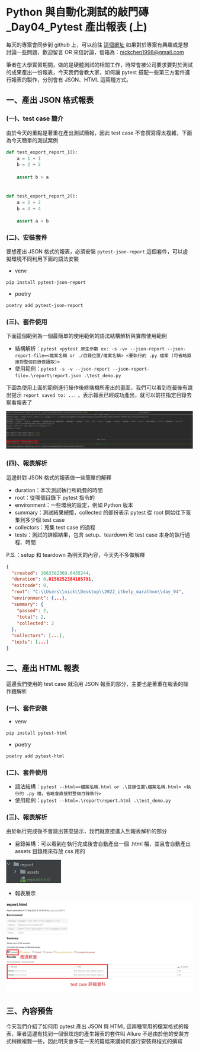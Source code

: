 # Python 與自動化測試的敲門磚_Day04_Pytest 產出報表 (上)

每天的專案會同步到 github 上，可以前往 [這個網址](https://github.com/nickchen1998/2022_ithelp_marathon)
如果對於專案有興趣或是想討論一些問題，歡迎留言 OR 來信討論，信箱為：nickchen1998@gmail.com

筆者在大學實習期間，做的是硬體測試的相關工作，時常會被公司要求要對於測試的成果產出一份報表，今天我們會教大家，如何讓 pytest
搭配一些第三方套件進行報表的製作，分別會有 JSON、HTML 這兩種方式。

## 一、產出 JSON 格式報表

### (一)、test case 簡介

由於今天的重點是著重在產出測試簡報，因此 test case 不會撰寫得太複雜，下面為今天簡單的測試案例

```python
def test_export_report_1():
    a = 1 + 1
    b = 2 + 2

    assert b > a


def test_export_report_2():
    a = 2 + 2
    b = 4 + 4

    assert a < b
```

### (二)、安裝套件

要想產出 JSON 格式的報表，必須安裝 `pytest-json-report` 這個套件，可以虛擬環境不同利用下面的語法安裝

- venv

```bash
pip install pytest-json-report 
```

- poetry

```bash
poetry add pytest-json-report 
```

### (三)、套件使用

下面這個範例為一個最簡單的使用範例的語法結構解析與實際使用範例

- 結構解析：`pytest <pytest 原生參數 ex: -s -v> --json-report --json-report-file=<檔案名稱 or ./目錄位置/檔案名稱> <要執行的 .py 檔案 (可省略直接對整個目錄做讀取)>`
- 使用範例：`pytest -s -v --json-report --json-report-file=.\report\report.json .\test_demo.py`

下圖為使用上面的範例進行操作後終端機所產出的畫面，我們可以看到在最後有跳出提示 `report saved to: ...`
，表示報表已經成功產出，就可以前往指定目錄去察看報表了

![圖片](img/cmd_json.jpg)

### (四)、報表解析
這邊針對 JSON 格式的報表做一些簡單的解釋
- duration：本次測試執行所耗費的時間
- root：從哪個目錄下 pytest 指令的
- environment：一些環境的設定，例如 Python 版本
- summary：測試結果總攬，collected 的部份表示 pytest 從 root 開始往下蒐集到多少個 test case
- collectors：蒐集 test case 的過程
- tests：測試的詳細結果，包含 setup、teardown 和 test case 本身的執行過程、時間

P.S.：setup 和 teardown 為明天的內容，今天先不多做解釋
```json
{
  "created": 1663382369.6435244,
  "duration": 0.0156252384185791,
  "exitcode": 0,
  "root": "C:\\Users\\nick\\Desktop\\2022_ithelp_marathon\\day_04",
  "environment": {...},
  "summary": {
    "passed": 2,
    "total": 2,
    "collected": 2
  },
  "collectors": [...],
  "tests": [...]
}
```

## 二、產出 HTML 報表
這邊我們使用的 test case 就沿用 JSON 報表的部分，主要也是著重在報表的操作跟解析

### (一)、套件安裝
- venv
```bash
pip install pytest-html
```
- poetry
```bash
poetry add pytest-html 
```

### (二)、套件使用
- 語法結構：`pytest --html=<檔案名稱.html or .\目錄位置\檔案名稱.html> <執行的 .py 檔，省略會直接對整個目錄執行>`
- 使用範例：`pytest --html=.\report\report.html .\test_demo.py`

### (三)、報表解析
由於執行完成後不會跳出甚麼提示，我們就直接進入到報表解析的部分

- 目錄架構：可以看到在執行完成後會自動產出一個 .html 檔，並且會自動產出 assets 目錄用來存放 css 用的

![圖片](img/cmd_html_dir.jpg)

- 報表展示

![圖片](img/cmd_html.jpg)

## 三、內容預告
今天我們介紹了如何用 pytest 產出 JSON 與 HTML 這兩種常用的檔案格式的報表，筆者這邊有找到一個很炫炮的產生報表的套件叫 Allure
不過由於他的安裝方式稍微複雜一些，因此明天會多花一天的篇幅來講如何進行安裝與程式的撰寫